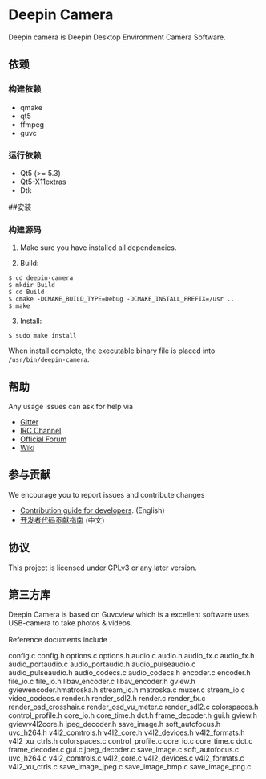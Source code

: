 # Deepin Camera

Deepin camera is Deepin Desktop Environment Camera Software.

## 依赖

### 构建依赖

* qmake
* qt5
* ffmpeg
* guvc

### 运行依赖

* Qt5 (>= 5.3)
* Qt5-X11extras
* Dtk

##安装

### 构建源码

1. Make sure you have installed all dependencies.

2. Build:
```
$ cd deepin-camera
$ mkdir Build
$ cd Build
$ cmake -DCMAKE_BUILD_TYPE=Debug -DCMAKE_INSTALL_PREFIX=/usr ..
$ make
```

3. Install:
```
$ sudo make install
```

When install complete, the executable binary file is placed into `/usr/bin/deepin-camera`.

## 帮助

Any usage issues can ask for help via
* [Gitter](https://gitter.im/orgs/linuxdeepin/rooms)
* [IRC Channel](https://webchat.freenode.net/?channels=deepin)
* [Official Forum](https://bbs.deepin.org/)
* [Wiki](https://wiki.deepin.org/)

## 参与贡献

We encourage you to report issues and contribute changes

* [Contribution guide for developers](https://github.com/linuxdeepin/developer-center/wiki/Contribution-Guidelines-for-Developers-en). (English)
* [开发者代码贡献指南](https://github.com/linuxdeepin/developer-center/wiki/Contribution-Guidelines-for-Developers) (中文)

## 协议

This project is licensed under GPLv3 or any later version.



## 第三方库

Deepin Camera  is based on Guvcview which is a excellent software uses USB-camera to take photos & videos.

Reference documents include：

config.c config.h options.c options.h audio.c audio.h audio_fx.c audio_fx.h audio_portaudio.c audio_portaudio.h audio_pulseaudio.c audio_pulseaudio.h audio_codecs.c audio_codecs.h encoder.c encoder.h file_io.c file_io.h libav_encoder.c libav_encoder.h gview.h gviewencoder.hmatroska.h stream_io.h matroska.c muxer.c stream_io.c video_codecs.c render.h render_sdl2.h render.c render_fx.c render_osd_crosshair.c render_osd_vu_meter.c render_sdl2.c colorspaces.h control_profile.h core_io.h core_time.h dct.h frame_decoder.h gui.h gview.h gviewv4l2core.h jpeg_decoder.h save_image.h soft_autofocus.h uvc_h264.h v4l2_comtrols.h v4l2_core.h v4l2_devices.h v4l2_formats.h v4l2_xu_ctrls.h colorspaces.c control_profile.c core_io.c core_time.c dct.c frame_decoder.c gui.c jpeg_decoder.c save_image.c soft_autofocus.c uvc_h264.c v4l2_comtrols.c v4l2_core.c v4l2_devices.c v4l2_formats.c v4l2_xu_ctrls.c save_image_jpeg.c save_image_bmp.c save_image_png.c